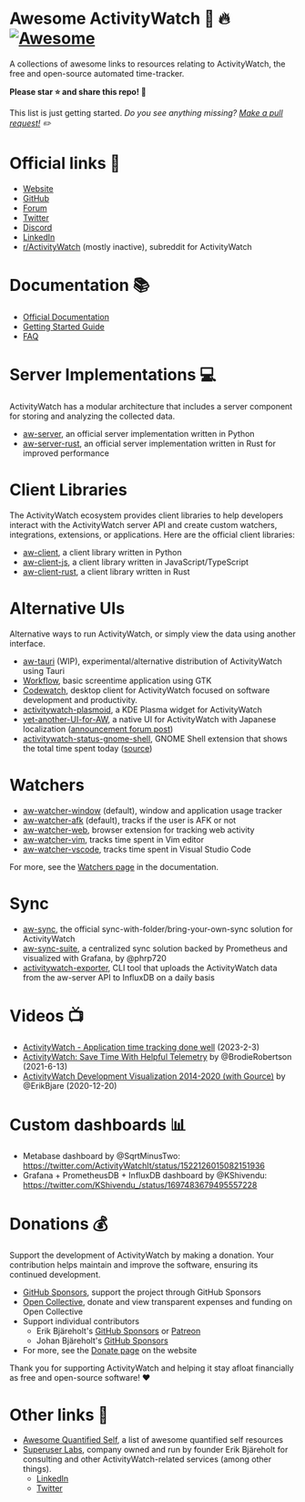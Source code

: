 Awesome ActivityWatch :star2: :fire: [![Awesome](https://cdn.rawgit.com/sindresorhus/awesome/d7305f38d29fed78fa85652e3a63e154dd8e8829/media/badge.svg)](https://github.com/sindresorhus/awesome)
=====================

A collections of awesome links to resources relating to ActivityWatch, the free and open-source automated time-tracker.

**Please star :star: and share this repo! :loudspeaker:**

This list is just getting started. *Do you see anything missing? [Make a pull request!](https://github.com/ActivityWatch/awesome-activitywatch/edit/master/README.md) :pencil2:*

# Official links :link:

- [Website](https://activitywatch.net)
- [GitHub](https://github.com/ActivityWatch)
- [Forum](https://forum.activitywatch.net/)
- [Twitter](https://twitter.com/ActivityWatchIt)
- [Discord](https://discord.gg/vDskV9q)
- [LinkedIn](https://www.linkedin.com/company/activitywatch/)
- [r/ActivityWatch](https://www.reddit.com/r/ActivityWatch/) (mostly inactive), subreddit for ActivityWatch

# Documentation :books:

- [Official Documentation](https://docs.activitywatch.net)
- [Getting Started Guide](https://docs.activitywatch.net/en/latest/getting-started.html)
- [FAQ](https://docs.activitywatch.net/en/latest/faq.html)

# Server Implementations :computer:

ActivityWatch has a modular architecture that includes a server component for storing and analyzing the collected data.

- [aw-server](https://github.com/ActivityWatch/aw-server), an official server implementation written in Python
- [aw-server-rust](https://github.com/ActivityWatch/aw-server-rust), an official server implementation written in Rust for improved performance

# Client Libraries

The ActivityWatch ecosystem provides client libraries to help developers interact with the ActivityWatch server API and create custom watchers, integrations, extensions, or applications. Here are the official client libraries:

 - [aw-client](https://github.com/ActivityWatch/aw-client), a client library written in Python
 - [aw-client-js](https://github.com/ActivityWatch/aw-client-js), a client library written in JavaScript/TypeScript
 - [aw-client-rust](https://github.com/ActivityWatch/aw-server-rust/tree/master/aw-client-rust), a client library written in Rust

# Alternative UIs

Alternative ways to run ActivityWatch, or simply view the data using another interface.

 - [aw-tauri](https://github.com/ActivityWatch/aw-tauri) (WIP), experimental/alternative distribution of ActivityWatch using Tauri
 - [Workflow](https://flathub.org/apps/com.gitlab.cunidev.Workflow), basic screentime application using GTK
 - [Codewatch](https://github.com/jca41/codewatch), desktop client for ActivityWatch focused on software development and productivity.
 - [activitywatch-plasmoid](https://github.com/NicoWeio/activitywatch-plasmoid), a KDE Plasma widget for ActivityWatch
 - [yet-another-UI-for-AW](https://github.com/K-Kuyama/yet-another-UI-for-AW/), a native UI for ActivityWatch with Japanese localization ([announcement forum post](https://forum.activitywatch.net/t/another-gui-client-for-aw/2748))
 - [activitywatch-status-gnome-shell](https://extensions.gnome.org/extension/7774/activitywatch-status/), GNOME Shell extension that shows the total time spent today ([source](https://codeberg.org/cweiske/activitywatch-status-gnome-shell))

# Watchers

 - [aw-watcher-window](https://github.com/ActivityWatch/aw-watcher-window) (default), window and application usage tracker
 - [aw-watcher-afk](https://github.com/ActivityWatch/aw-watcher-afk) (default), tracks if the user is AFK or not
 - [aw-watcher-web](https://github.com/ActivityWatch/aw-watcher-web), browser extension for tracking web activity
 - [aw-watcher-vim](https://github.com/ActivityWatch/aw-watcher-vim), tracks time spent in Vim editor
 - [aw-watcher-vscode](https://github.com/ActivityWatch/aw-watcher-vscode), tracks time spent in Visual Studio Code

For more, see the [Watchers page](https://docs.activitywatch.net/en/latest/watchers.html) in the documentation.
<!-- TODO: Move/mirror list here? -->

# Sync

 - [aw-sync](https://github.com/ActivityWatch/aw-server-rust/tree/master/aw-sync), the official sync-with-folder/bring-your-own-sync solution for ActivityWatch
 - [aw-sync-suite](https://github.com/phrp720/aw-sync-suite), a centralized sync solution backed by Prometheus and visualized with Grafana, by @phrp720
 - [activitywatch-exporter](https://github.com/rare-magma/activitywatch-exporter), CLI tool that uploads the ActivityWatch data from the aw-server API to InfluxDB on a daily basis

# Videos :tv:

- [ActivityWatch - Application time tracking done well](https://www.youtube.com/watch?v=FIP3Qvja7RM) (2023-2-3)
- [ActivityWatch: Save Time With Helpful Telemetry](https://www.youtube.com/watch?v=ZmYNc-dXm2s) by @BrodieRobertson (2021-6-13)
- [ActivityWatch Development Visualization 2014-2020 (with Gource)](https://www.youtube.com/watch?v=zjIn43lZq3U) by @ErikBjare (2020-12-20)

# Custom dashboards :bar_chart:

- Metabase dashboard by @SqrtMinusTwo: https://twitter.com/ActivityWatchIt/status/1522126015082151936
- Grafana + PrometheusDB + InfluxDB dashboard by @KShivendu: https://twitter.com/KShivendu_/status/1697483679495557228

# Donations :moneybag:

Support the development of ActivityWatch by making a donation. Your contribution helps maintain and improve the software, ensuring its continued development.

- [GitHub Sponsors](https://github.com/sponsors/ActivityWatch), support the project through GitHub Sponsors
- [Open Collective](https://opencollective.com/activitywatch), donate and view transparent expenses and funding on Open Collective
- Support individual contributors
  - Erik Bjäreholt's [GitHub Sponsors](https://github.com/sponsors/ErikBjare) or [Patreon](https://www.patreon.com/activitywatch)
  - Johan Bjäreholt's [GitHub Sponsors](https://github.com/sponsors/johan-bjareholt)
- For more, see the [Donate page](https://activitywatch.net/donate/) on the website

Thank you for supporting ActivityWatch and helping it stay afloat financially as free and open-source software! :heart:

# Other links :link:

- [Awesome Quantified Self](https://github.com/woop/awesome-quantified-self), a list of awesome quantified self resources
- [Superuser Labs](https://superuserlabs.org/), company owned and run by founder Erik Bjäreholt for consulting and other ActivityWatch-related services (among other things).
  - [LinkedIn](https://www.linkedin.com/company/superuser-labs/)
  - [Twitter](https://twitter.com/SuperusrLabs)


